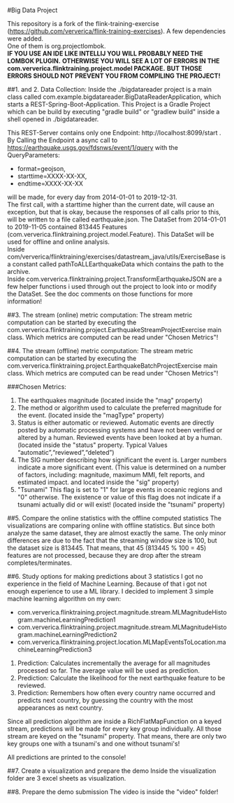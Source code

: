 #Big Data Project

This repository is a fork of the flink-training-exercise (https://github.com/ververica/flink-training-exercises).
A few dependencies were added.  
One of them is org.projectlombok.  
**IF YOU USE AN IDE LIKE INTELLIJ YOU WILL PROBABLY NEED THE LOMBOK PLUGIN.**
**OTHERWISE YOU WILL SEE A LOT OF ERRORS IN THE com.ververica.flinktraining.project.model PACKAGE.**
**BUT THOSE ERRORS SHOULD NOT PREVENT YOU FROM COMPILING THE PROJECT!**

##1. and 2. Data Collection:
Inside the ./bigdatareader project is a main class called com.example.bigdatareader.BigDataReaderApplication, which starts a REST-Spring-Boot-Application.
This Project is a Gradle Project which can be build by executing "gradle build" or "gradlew build" inside a shell opened in ./bigdatareader.

This REST-Server contains only one Endpoint: http://localhost:8099/start .
By Calling the Endpoint a async call to https://earthquake.usgs.gov/fdsnws/event/1/query 
with the QueryParameters:

- format=geojson, 
- starttime=XXXX-XX-XX,
- endtime=XXXX-XX-XX

will be made, for every day from 2014-01-01 to 2019-12-31.  
The first call, with a starttime higher than the current date, will cause an exception, 
but that is okay, because the responses of all calls prior to this, will be written to a file called earthquake.json.
The DataSet from 2014-01-01 to 2019-11-05 contained 813445 Features (com.ververica.flinktraining.project.model.Feature).
This DataSet will be used for offline and online analysis.  
Inside com/ververica/flinktraining/exercises/datastream_java/utils/ExerciseBase is a constant called pathToALLEarthquakeData which contains the path to the archive.  
Inside com.ververica.flinktraining.project.TransformEarthquakeJSON are a few helper functions i used through out the project to look into or modify the DataSet.
See the doc comments on those functions for more information!

##3. The stream (online) metric computation:
The stream metric computation can be started by executing the com.ververica.flinktraining.project.EarthquakeStreamProjectExercise main class.
Which metrics are computed can be read under "Chosen Metrics"!

##4. The stream (offline) metric computation:
The stream metric computation can be started by executing the com.ververica.flinktraining.project.EarthquakeBatchProjectExercise main class.
Which metrics are computed can be read under "Chosen Metrics"!

###Chosen Metrics:

1. The earthquakes magnitude (located inside the "mag" property)
2. The method or algorithm used to calculate the preferred magnitude for the event. (located inside the "magType" property)
3. Status is either automatic or reviewed. Automatic events are directly posted by automatic processing systems and have not been verified or altered by a human. Reviewed events have been looked at by a human. (located inside the "status" property. Typical Values “automatic”,“reviewed”,“deleted”)
4. The SIG number describing how significant the event is. Larger numbers indicate a more significant event. (This value is determined on a number of factors, including: magnitude, maximum MMI, felt reports, and estimated impact. and located inside the "sig" property)
5. "Tsunami" This flag is set to "1" for large events in oceanic regions and "0" otherwise. The existence or value of this flag does not indicate if a tsunami actually did or will exist! (located inside the "tsunami" property)


##5. Compare the online statistics with the offline computed statistics
The visualizations are comparing online with offline statistics. 
But since both analyze the same dataset, they are almost exactly the same.
The only minor differences are due to the fact that the streaming window size is 100, but the dataset size is 813445.
That means, that 45 (813445 % 100 = 45) features are not processed, because they are drop after the stream completes/terminates.

##6. Study options for making predictions about 3 statistics
I got no experience in the field of Machine Learning.
Because of that i got not enough experience to use a ML library.
I decided to implement 3 simple machine learning algorithm on my own:

- com.ververica.flinktraining.project.magnitude.stream.MLMagnitudeHistogram.machineLearningPrediction1
- com.ververica.flinktraining.project.magnitude.stream.MLMagnitudeHistogram.machineLearningPrediction2
- com.ververica.flinktraining.project.location.MLMapEventsToLocation.machineLearningPrediction3

1. Prediction: Calculates incrementally the average for all magnitudes processed so far.
The average value will be used as prediction.  
2. Prediction: Calculate the likelihood for the next earthquake feature to be reviewed.
3. Prediction: Remembers how often every country name occurred and predicts next country, by guessing the country with the most appearances as next country.

Since all prediction algorithm are inside a RichFlatMapFunction on a keyed stream, predictions will be made for every key group individually.
All those stream are keyed on the "tsunami" property.
That means, there are only two key groups one with a tsunami's and one without tsunami's!

All predictions are printed to the console!

##7. Create a visualization and prepare the demo
Inside the visualization folder are 3 excel sheets as visualization.

##8. Prepare the demo submission
The video is inside the "video" folder!
